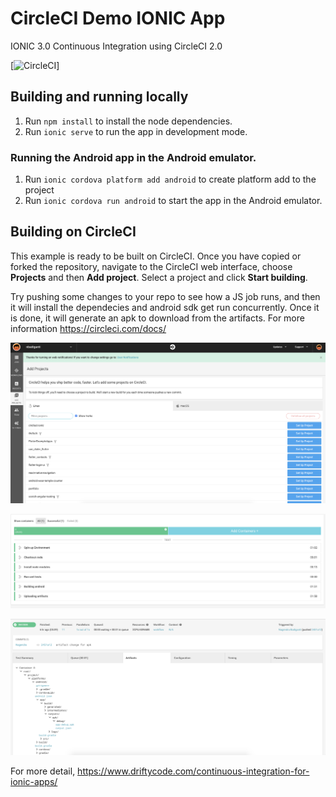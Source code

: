 # CircleCI Demo IONIC App
IONIC 3.0 Continuous Integration using CircleCI 2.0 


[![CircleCI](https://circleci.com/gh/CircleCI-Public/circleci-demo-react-native.svg?style=svg)]

## Building and running locally

1. Run `npm install` to install the node dependencies.
2. Run `ionic serve` to run the app in development mode.

### Running the Android app in the Android emulator.

1. Run `ionic cordova platform add android` to create platform add to the project
2. Run `ionic cordova run android` to start the app in the Android emulator.

## Building on CircleCI

This example is ready to be built on CircleCI. Once you have copied or
forked the repository, navigate to the CircleCI web interface, choose
**Projects** and then **Add project**. Select a project and click
**Start building**.

Try pushing some changes to your repo to see how a JS job runs, and
then it will install the dependecies and android sdk get run concurrently. Once it is done, it will generate an apk to download from the artifacts. 
For more information https://circleci.com/docs/

![addprojects](https://github.com/nbadiganti/circileci-ionic/blob/master/circleci-build-screenshots/adding-projects-tocircleci.png?style=png)

![buildsuccess](https://github.com/nbadiganti/circileci-ionic/blob/master/circleci-build-screenshots/build-process.png?style=png)

![artifactbuild](https://github.com/nbadiganti/circileci-ionic/blob/master/circleci-build-screenshots/Artifact-build.png?style=png)


For more detail, https://www.driftycode.com/continuous-integration-for-ionic-apps/


